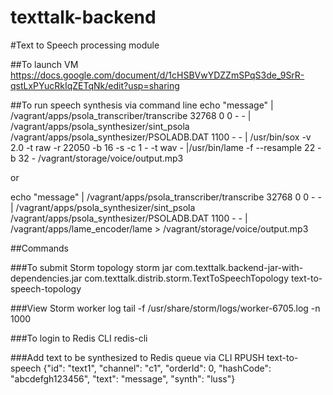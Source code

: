 texttalk-backend
================

#Text to Speech processing module

##To launch VM
https://docs.google.com/document/d/1cHSBVwYDZZmSPqS3de_9SrR-qstLxPYucRkIqZETqNk/edit?usp=sharing

##To run speech synthesis via command line
echo "message" | /vagrant/apps/psola_transcriber/transcribe 32768 0 0 - - | /vagrant/apps/psola_synthesizer/sint_psola /vagrant/apps/psola_synthesizer/PSOLADB.DAT 1100 - - | /usr/bin/sox -v 2.0 -t raw -r 22050 -b 16 -s -c 1 - -t wav - |/usr/bin/lame -f --resample 22 -b 32 - /vagrant/storage/voice/output.mp3

or

echo "message" | /vagrant/apps/psola_transcriber/transcribe 32768 0 0 - - | /vagrant/apps/psola_synthesizer/sint_psola /vagrant/apps/psola_synthesizer/PSOLADB.DAT 1100 - - | /vagrant/apps/lame_encoder/lame > /vagrant/storage/voice/output.mp3

##Commands

###To submit Storm topology
storm jar com.texttalk.backend-jar-with-dependencies.jar com.texttalk.distrib.storm.TextToSpeechTopology text-to-speech-topology

###View Storm worker log
tail -f /usr/share/storm/logs/worker-6705.log -n 1000

###To login to Redis CLI
redis-cli

###Add text to be synthesized to Redis queue via CLI
RPUSH text-to-speech {"id": "text1", "channel": "c1", "orderId": 0, "hashCode": "abcdefgh123456", "text": "message", "synth": "luss"}
